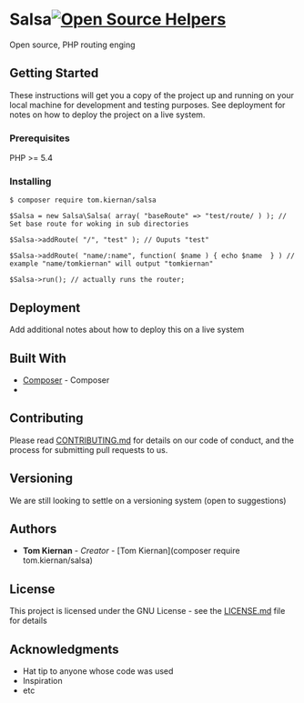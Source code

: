 # Salsa[![Open Source Helpers](https://www.codetriage.com/tomkiernan120/sourcream/badges/users.svg)](https://www.codetriage.com/tomkiernan120/sourcream)

Open source, PHP routing enging

## Getting Started

These instructions will get you a copy of the project up and running on your local machine for development and testing purposes. See deployment for notes on how to deploy the project on a live system.

### Prerequisites

PHP >= 5.4

### Installing

```
$ composer require tom.kiernan/salsa
```

```
$Salsa = new Salsa\Salsa( array( "baseRoute" => "test/route/ ) ); // Set base route for woking in sub directories

$Salsa->addRoute( "/", "test" ); // Ouputs "test"

$Salsa->addRoute( "name/:name", function( $name ) { echo $name  } ) // example "name/tomkiernan" will output "tomkiernan"

$Salsa->run(); // actually runs the router;

```

## Deployment

Add additional notes about how to deploy this on a live system

## Built With

* [Composer](http://www.dropwizard.io/1.0.2/docs/) - Composer
* 
## Contributing

Please read [CONTRIBUTING.md](https://gist.github.com/PurpleBooth/b24679402957c63ec426) for details on our code of conduct, and the process for submitting pull requests to us.

## Versioning

We are still looking to settle on a versioning system (open to suggestions)

## Authors

* **Tom Kiernan** - *Creator* - [Tom Kiernan](composer require tom.kiernan/salsa)

## License

This project is licensed under the GNU License - see the [LICENSE.md](LICENSE.md) file for details

## Acknowledgments

* Hat tip to anyone whose code was used
* Inspiration
* etc
